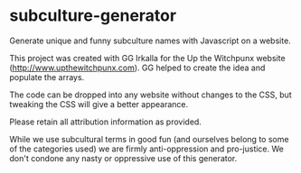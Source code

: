 # subculture-generator
Generate unique and funny subculture names with Javascript on a website.

This project was created with GG Irkalla for the Up the Witchpunx website (http://www.upthewitchpunx.com). GG helped to create the idea and populate the arrays.

The code can be dropped into any website without changes to the CSS, but tweaking the CSS will give a better appearance.

Please retain all attribution information as provided.

While we use subcultural terms in good fun (and ourselves belong to some of the categories used) we are firmly anti-oppression and pro-justice. We don't condone any nasty or oppressive use of this generator. 
